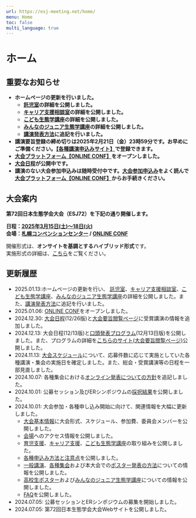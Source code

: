 ```yaml
---
url: https://esj-meeting.net/home/
menu: Home
toc: false
multi_language: true
---
```


# ホーム

## 重要なお知らせ
- **ホームページの更新を行いました。**
	- **[託児室](childcare#託児室)の詳細を公開しました。**
	- **[キャリア支援相談室](career#キャリア支援相談窓口の開設について)の詳細を公開しました。**
	- **[こども生態学講座](childlec)の詳細を公開しました。**
	- **[みんなのジュニア生態学講座](juniorlec)の詳細を公開しました。**
	- **[講演発表方法](presentation#発表にあたって)に追記を行いました。**
- **講演要旨登録の締め切りは2025年2月21日（金）23時59分です。お早めにご準備ください。[【各種講演申込みサイト】](https://iap-jp.org/esj/conf/login.php)で登録できます。**
- **[大会プラットフォーム【ONLINE CONF】](https://esj72.gakkai.online/)をオープンしました。**
- **[大会日程](program#大会日程)が公開中です。**
- **講演のない大会参加申込みは随時受付中です。[大会参加申込み](registinfo#大会参加申込み)をよく読んで[大会プラットフォーム【ONLINE CONF】](https://esj72.gakkai.online/)からお手続きください。**

## 大会案内

**第72回日本生態学会大会（ESJ72）を下記の通り開催します。**

**日程：[2025年3月15日(土)〜18日(火)](about#スケジュール)**\
**会場：[札幌コンベンションセンター](venue) / [ONLINE CONF](https://esj72.gakkai.online/)**

開催形式は、**オンサイトを基調とするハイブリッド形式**です。\
実施形式の詳細は、[こちら](about#大会形式)をご覧ください。

## 更新履歴
-   2025.01.13:ホームページの更新を行い、 [託児室](childcare#託児室)、[キャリア支援相談室](career#キャリア支援相談窓口の開設について)、[こども生態学講座](childlec)、[みんなのジュニア生態学講座](juniorlec)の詳細を公開しました。また、[講演発表方法](presentation#発表にあたって)に追記を行いました。
-   2025.01.06: [ONLINE CONF](https://esj72.gakkai.online/)をオープンしました。
-   2024.12.30: [大会日程](program#大会日程)(12/26版)と[大会要旨閲覧ページ](https://esj.ne.jp/meeting/abst/index.html)に受賞講演の情報を追加しました。
-   2024.12.13: 大会日程(12/13版)と[口頭発表プログラム](program#プログラム)(12月13日版)を公開しました。また、プログラムの詳細を[こちらのサイト(大会要旨閲覧ページ)](https://esj.ne.jp/meeting/abst/index.html)公開しました。
-	2024.11.13: [大会スケジュール](about#スケジュール)について、応募件数に応じて実施としていた各種講演・集会の実施日を確定しました。また、総会・受賞講演等の日程を一部見直しました。
-	2024.10.07: 各種集会における[オンライン発表についての方針](regist_session#オンライン対応について)を追記しました。
-	2024.10.01: 公募セッション及びERシンポジウムの[採択結果](sessions)を公開しました。
-	2024.10.01: 大会参加・各種申し込み開始に向けて、関連情報を大幅に更新しました。
	- [大会基本情報](about)に大会形式、スケジュール、参加費、委員会メンバーを公開しました。
	- [会場](venue)へのアクセス情報を公開しました。
	- [育児支援](childcare)、[キャリア支援](career)、[こども生態学講座](childlec)の取り組みを公開しました。
	- [各種申込み方法と注意点](registinfo)を公開しました。
	- [一般講演](regist_oralposter)、[各種集会](regist_session)および本大会での[ポスター発表の方法](presentation)についての情報を公開しました。
	- [高校生ポスター](junior#高校生ポスター)および[みんなのジュニア生態学講座](junior#みんなのジュニア生態学講座)についての情報を公開しました。
	- [FAQ](faq)を公開しました。
-   2024.07.05: 公募セッションとERシンポジウムの募集を開始しました。
-   2024.07.05: 第72回日本生態学会大会Webサイトを公開しました。